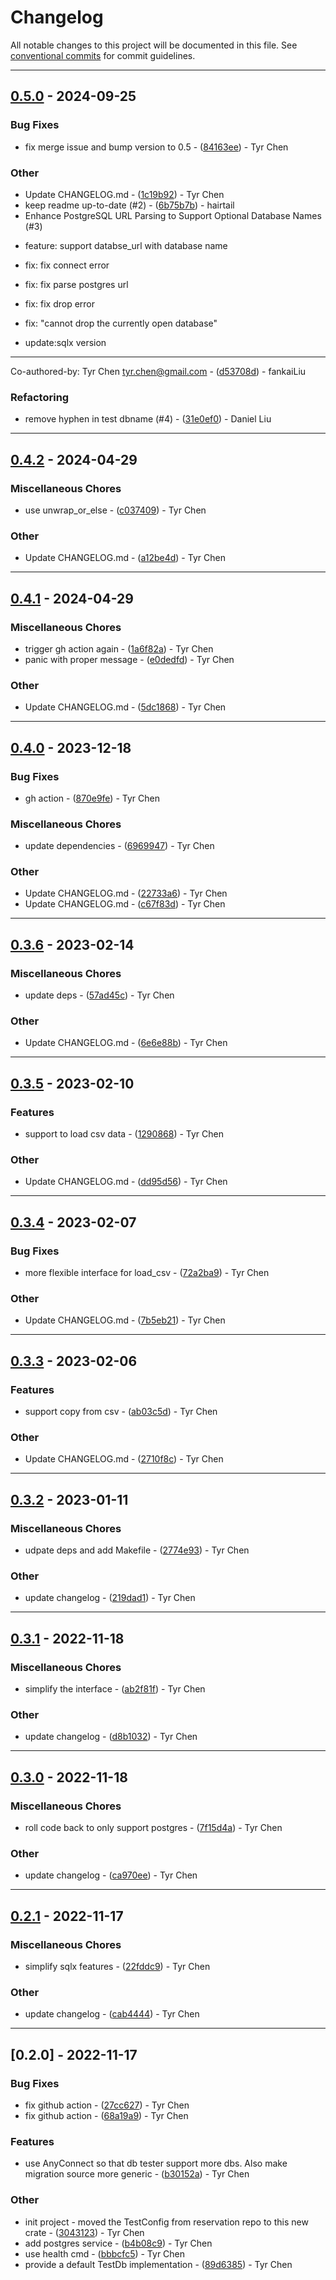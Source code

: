 # Changelog

All notable changes to this project will be documented in this file. See [conventional commits](https://www.conventionalcommits.org/) for commit guidelines.

---
## [0.5.0](https://github.com/tyrchen/sqlx-db-tester/compare/v0.4.2..v0.5.0) - 2024-09-25

### Bug Fixes

- fix merge issue and bump version to 0.5 - ([84163ee](https://github.com/tyrchen/sqlx-db-tester/commit/84163eee7ffc6d0f0421e54c0c29070b08a37206)) - Tyr Chen

### Other

- Update CHANGELOG.md - ([1c19b92](https://github.com/tyrchen/sqlx-db-tester/commit/1c19b92f702d3a3cd53c175b85ad4fa0feff75bd)) - Tyr Chen
- keep readme up-to-date (#2) - ([6b75b7b](https://github.com/tyrchen/sqlx-db-tester/commit/6b75b7bd1cdf831ab100901fd4a3f628fb4c3e06)) - hairtail
- Enhance PostgreSQL URL Parsing to Support Optional Database Names (#3)

* feature: support databse_url with database name

* fix: fix connect error

* fix: fix parse postgres url

* fix: fix drop error

* fix: "cannot drop the currently open database"

* update:sqlx version

---------

Co-authored-by: Tyr Chen <tyr.chen@gmail.com> - ([d53708d](https://github.com/tyrchen/sqlx-db-tester/commit/d53708de112255c8bfa6562dae1907e378f99f8d)) - fankaiLiu

### Refactoring

- remove hyphen in test dbname (#4) - ([31e0ef0](https://github.com/tyrchen/sqlx-db-tester/commit/31e0ef05c632178096c9f0fe19830f17e26f386c)) - Daniel Liu

---
## [0.4.2](https://github.com/tyrchen/sqlx-db-tester/compare/v0.4.1..v0.4.2) - 2024-04-29

### Miscellaneous Chores

- use unwrap_or_else - ([c037409](https://github.com/tyrchen/sqlx-db-tester/commit/c037409e10e3904fed93447ada382e1eedaa5e5c)) - Tyr Chen

### Other

- Update CHANGELOG.md - ([a12be4d](https://github.com/tyrchen/sqlx-db-tester/commit/a12be4d4279267ebf5f35d7f344a17b4dd7a627d)) - Tyr Chen

---
## [0.4.1](https://github.com/tyrchen/sqlx-db-tester/compare/v0.4.0..v0.4.1) - 2024-04-29

### Miscellaneous Chores

- trigger gh action again - ([1a6f82a](https://github.com/tyrchen/sqlx-db-tester/commit/1a6f82a7ad0866c0ab1a486bf013d5040c1a56e3)) - Tyr Chen
- panic with proper message - ([e0dedfd](https://github.com/tyrchen/sqlx-db-tester/commit/e0dedfdaed610b9ae2c83c69f612ceed5c511801)) - Tyr Chen

### Other

- Update CHANGELOG.md - ([5dc1868](https://github.com/tyrchen/sqlx-db-tester/commit/5dc18687c9b394bb35ba73316f7ed2e2db884ef9)) - Tyr Chen

---
## [0.4.0](https://github.com/tyrchen/sqlx-db-tester/compare/v0.3.6..v0.4.0) - 2023-12-18

### Bug Fixes

- gh action - ([870e9fe](https://github.com/tyrchen/sqlx-db-tester/commit/870e9fed0076bd0c21b427eb183e55cbc586eff4)) - Tyr Chen

### Miscellaneous Chores

- update dependencies - ([6969947](https://github.com/tyrchen/sqlx-db-tester/commit/69699474532baa756ba5bbd0bd359857c6cce9e3)) - Tyr Chen

### Other

- Update CHANGELOG.md - ([22733a6](https://github.com/tyrchen/sqlx-db-tester/commit/22733a61e1d154e0e17b2a9d2cd622ac3165ba38)) - Tyr Chen
- Update CHANGELOG.md - ([c67f83d](https://github.com/tyrchen/sqlx-db-tester/commit/c67f83da53cb928a3b2f9d5e87c66af2ff09a9a5)) - Tyr Chen

---
## [0.3.6](https://github.com/tyrchen/sqlx-db-tester/compare/v0.3.5..v0.3.6) - 2023-02-14

### Miscellaneous Chores

- update deps - ([57ad45c](https://github.com/tyrchen/sqlx-db-tester/commit/57ad45c51b16406fd15f34ed6330679fb6bcee74)) - Tyr Chen

### Other

- Update CHANGELOG.md - ([6e6e88b](https://github.com/tyrchen/sqlx-db-tester/commit/6e6e88bd4b3c86a58bd36dd818f5e1cc7cbf5c98)) - Tyr Chen

---
## [0.3.5](https://github.com/tyrchen/sqlx-db-tester/compare/v0.3.4..v0.3.5) - 2023-02-10

### Features

- support to load csv data - ([1290868](https://github.com/tyrchen/sqlx-db-tester/commit/1290868db99dc771500245cb1e6c3149bcc95813)) - Tyr Chen

### Other

- Update CHANGELOG.md - ([dd95d56](https://github.com/tyrchen/sqlx-db-tester/commit/dd95d56cdd5679cf27898011386a290f0a6f6f76)) - Tyr Chen

---
## [0.3.4](https://github.com/tyrchen/sqlx-db-tester/compare/v0.3.3..v0.3.4) - 2023-02-07

### Bug Fixes

- more flexible interface for load_csv - ([72a2ba9](https://github.com/tyrchen/sqlx-db-tester/commit/72a2ba9b54006d28c914d2117bfb0799ba9ba64f)) - Tyr Chen

### Other

- Update CHANGELOG.md - ([7b5eb21](https://github.com/tyrchen/sqlx-db-tester/commit/7b5eb2182c10d0e2b8c0cd2f3c056a2dba7b5467)) - Tyr Chen

---
## [0.3.3](https://github.com/tyrchen/sqlx-db-tester/compare/v0.3.2..v0.3.3) - 2023-02-06

### Features

- support copy from csv - ([ab03c5d](https://github.com/tyrchen/sqlx-db-tester/commit/ab03c5dc386afcb1d8bade5ec17a2c3f06e2c9d0)) - Tyr Chen

### Other

- Update CHANGELOG.md - ([2710f8c](https://github.com/tyrchen/sqlx-db-tester/commit/2710f8c982039059413e9f24ec2459c802c126a2)) - Tyr Chen

---
## [0.3.2](https://github.com/tyrchen/sqlx-db-tester/compare/v0.3.1..v0.3.2) - 2023-01-11

### Miscellaneous Chores

- udpate deps and add Makefile - ([2774e93](https://github.com/tyrchen/sqlx-db-tester/commit/2774e93464b971b97a9f1d1c97ea45903f4c2c9e)) - Tyr Chen

### Other

- update changelog - ([219dad1](https://github.com/tyrchen/sqlx-db-tester/commit/219dad1d9ddcc85947d73e2744d2f9ad3149e878)) - Tyr Chen

---
## [0.3.1](https://github.com/tyrchen/sqlx-db-tester/compare/v0.3.0..v0.3.1) - 2022-11-18

### Miscellaneous Chores

- simplify the interface - ([ab2f81f](https://github.com/tyrchen/sqlx-db-tester/commit/ab2f81f126e70e942801b2f3251a9593ce3b5ccd)) - Tyr Chen

### Other

- update changelog - ([d8b1032](https://github.com/tyrchen/sqlx-db-tester/commit/d8b1032393dd51b19adece89ff0f2543cbe77db8)) - Tyr Chen

---
## [0.3.0](https://github.com/tyrchen/sqlx-db-tester/compare/v0.2.1..v0.3.0) - 2022-11-18

### Miscellaneous Chores

- roll code back to only support postgres - ([7f15d4a](https://github.com/tyrchen/sqlx-db-tester/commit/7f15d4acf6ae02298d7a813dba065bc0d43b2f76)) - Tyr Chen

### Other

- update changelog - ([ca970ee](https://github.com/tyrchen/sqlx-db-tester/commit/ca970ee95332060e58f0e86dc1cad7df98b146be)) - Tyr Chen

---
## [0.2.1](https://github.com/tyrchen/sqlx-db-tester/compare/v0.2.0..v0.2.1) - 2022-11-17

### Miscellaneous Chores

- simplify sqlx features - ([22fddc9](https://github.com/tyrchen/sqlx-db-tester/commit/22fddc9fddf8267b36d82899ec029af4d28aa5ee)) - Tyr Chen

### Other

- update changelog - ([cab4444](https://github.com/tyrchen/sqlx-db-tester/commit/cab4444e0a3e7724d8e9f480d65398c8203beb0f)) - Tyr Chen

---
## [0.2.0] - 2022-11-17

### Bug Fixes

- fix github action - ([27cc627](https://github.com/tyrchen/sqlx-db-tester/commit/27cc6274cd0e183f1911ccf77c14b13a502f13f0)) - Tyr Chen
- fix github action - ([68a19a9](https://github.com/tyrchen/sqlx-db-tester/commit/68a19a9c429c6ab78e0f6831956445c20bab534c)) - Tyr Chen

### Features

- use AnyConnect so that db tester support more dbs. Also make migration source more generic - ([b30152a](https://github.com/tyrchen/sqlx-db-tester/commit/b30152a9899f1f04199d337b457dcbaa2a102505)) - Tyr Chen

### Other

- init project - moved the TestConfig from reservation repo to this new crate - ([3043123](https://github.com/tyrchen/sqlx-db-tester/commit/3043123d9d7fa28ba3e9294d3ed6d88b08d7be1b)) - Tyr Chen
- add postgres service - ([b4b08c9](https://github.com/tyrchen/sqlx-db-tester/commit/b4b08c90f7f9d7fee5585a137b04d8618a9150d9)) - Tyr Chen
- use health cmd - ([bbbcfc5](https://github.com/tyrchen/sqlx-db-tester/commit/bbbcfc580ffd18ab2f6a7991a7e4a016b01dd465)) - Tyr Chen
- provide a default TestDb implementation - ([89d6385](https://github.com/tyrchen/sqlx-db-tester/commit/89d638571e3a67616a5712bdb5d2ce852ffcba20)) - Tyr Chen

<!-- generated by git-cliff -->

